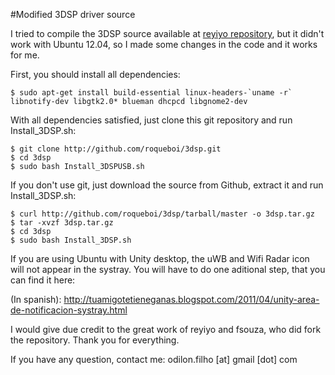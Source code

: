 #Modified 3DSP driver source

I tried to compile the 3DSP source available at [reyiyo repository](http://github.com/reyiyo/3dsp.git), but it didn't work with Ubuntu 12.04, so I made some changes in the code and it works for me.

First, you should install all dependencies:

    $ sudo apt-get install build-essential linux-headers-`uname -r` libnotify-dev libgtk2.0* blueman dhcpcd libgnome2-dev

With all dependencies satisfied, just clone this git repository and run Install\_3DSP.sh:

    $ git clone http://github.com/roqueboi/3dsp.git
    $ cd 3dsp
    $ sudo bash Install_3DSPUSB.sh

If you don't use git, just download the source from Github, extract it and run Install\_3DSP.sh:

    $ curl http://github.com/roqueboi/3dsp/tarball/master -o 3dsp.tar.gz
    $ tar -xvzf 3dsp.tar.gz
    $ cd 3dsp
    $ sudo bash Install_3DSP.sh

If you are using Ubuntu with Unity desktop, the uWB and Wifi Radar icon will not appear in the systray. You will have to do one aditional step, that you can find it here:

(In spanish): http://tuamigotetieneganas.blogspot.com/2011/04/unity-area-de-notificacion-systray.html

I would give due credit to the great work of reyiyo and fsouza, who did fork the repository. Thank you for everything.

If you have any question, contact me: odilon.filho [at] gmail [dot] com

